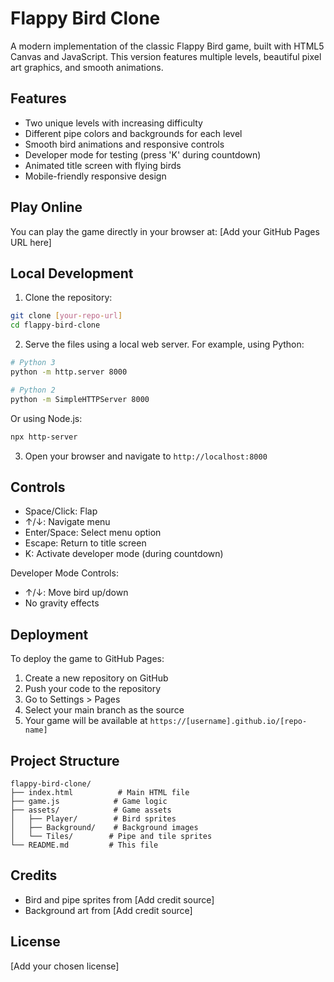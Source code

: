 # Flappy Bird Clone

A modern implementation of the classic Flappy Bird game, built with HTML5 Canvas and JavaScript. This version features multiple levels, beautiful pixel art graphics, and smooth animations.

## Features

- Two unique levels with increasing difficulty
- Different pipe colors and backgrounds for each level
- Smooth bird animations and responsive controls
- Developer mode for testing (press 'K' during countdown)
- Animated title screen with flying birds
- Mobile-friendly responsive design

## Play Online

You can play the game directly in your browser at: [Add your GitHub Pages URL here]

## Local Development

1. Clone the repository:
```bash
git clone [your-repo-url]
cd flappy-bird-clone
```

2. Serve the files using a local web server. For example, using Python:
```bash
# Python 3
python -m http.server 8000

# Python 2
python -m SimpleHTTPServer 8000
```

Or using Node.js:
```bash
npx http-server
```

3. Open your browser and navigate to `http://localhost:8000`

## Controls

- Space/Click: Flap
- ↑/↓: Navigate menu
- Enter/Space: Select menu option
- Escape: Return to title screen
- K: Activate developer mode (during countdown)

Developer Mode Controls:
- ↑/↓: Move bird up/down
- No gravity effects

## Deployment

To deploy the game to GitHub Pages:

1. Create a new repository on GitHub
2. Push your code to the repository
3. Go to Settings > Pages
4. Select your main branch as the source
5. Your game will be available at `https://[username].github.io/[repo-name]`

## Project Structure

```
flappy-bird-clone/
├── index.html          # Main HTML file
├── game.js            # Game logic
├── assets/            # Game assets
│   ├── Player/        # Bird sprites
│   ├── Background/    # Background images
│   └── Tiles/        # Pipe and tile sprites
└── README.md         # This file
```

## Credits

- Bird and pipe sprites from [Add credit source]
- Background art from [Add credit source]

## License

[Add your chosen license] 